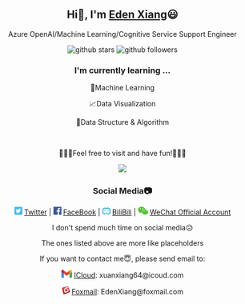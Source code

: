 <div align="center">
  <h2>Hi👋, I'm <a href="https://EdenXiang.link" target="_blank">Eden Xiang</a>😃 </h2>
  <p>Azure OpenAI/Machine Learning/Cognitive Service Support Engineer</p>
  <p>
    <img src="https://img.shields.io/github/stars/RottenTangerine?style=social" alt="github stars">
    <img src="https://img.shields.io/github/followers/RottenTangerine?style=social" alt="github followers">
  </p>
  <h3>I'm currently learning ...</h3>
  <p>🤖Machine Learning</p>
  <p>📈Data Visualization</p>
  <p>🧮Data Structure & Algorithm</p>
  <br>
  <p>🎉🎉🎉Feel free to visit and have fun!🎉🎉🎉</p>
  <p>
    <img src="https://github-readme-stats.vercel.app/api/top-langs/?username=RottenTangerine&theme=blue-black&bg_color=00000000&layout=compact")
  </p>
</div>

<div align="center">
  <h3>Social Media📷</h3>
  <p>
    <img height="16px" src="img/twitter_ico.png"> <a href="https://twitter.com/xiang_eden" target="_blank">Twitter</a> | 
    <img height="16px" src="img/facebook_ico.png"> <a href="https://www.facebook.com/eden.xiang.50" target="_blank">FaceBook</a> | 
    <img height="16px" src="img/bilibili_ico.png"> <a href="https://space.bilibili.com/12191922" target="_blank">BiliBili</a> | 
    <img height="16px" src="img/wechat_ico.png"> <a href="https://github.com/RottenTangerine/RottenTangerine/blob/main/img/wechat_official_account.jpg" target="_blank">WeChat Official Account</a>
  </p>
  <p> I don't spend much time on social media😥</p>
  <p>The ones listed above are more like placeholders</p>
  <p>If you want to contact me😇, please send email to:</p>
  <p><img height="16px" src="img/gmail_ico.png"> <a href="https://mail.google.com/">ICloud</a>: xuanxiang64@icoud.com</p>
  <p><img height="16px" src="img/foxmail_ico.png"> <a href="https://www.foxmail.com/">Foxmail</a>: EdenXiang@foxmail.com</p>
</div>







